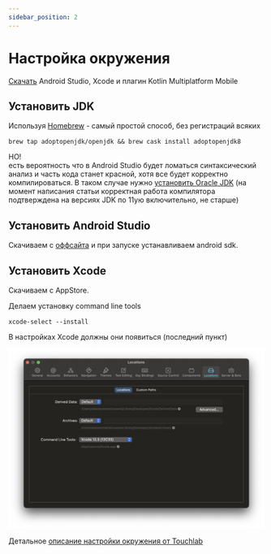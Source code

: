 ```yaml
---
sidebar_position: 2
---
```


# Настройка окружения

[Скачать](https://kotlinlang.org/lp/mobile/ecosystem/) Android Studio, Xcode и плагин Kotlin Multiplatform Mobile

## Установить JDK

Используя [Homebrew](https://brew.sh/) - самый простой способ, без регистраций всяких

```
brew tap adoptopenjdk/openjdk && brew cask install adoptopenjdk8
```

НО!  
есть вероятность что в Android Studio будет ломаться синтаксический анализ и часть кода станет красной, хотя все будет корректно компилироваться.
В таком случае нужно [установить Oracle JDK](https://www.oracle.com/java/technologies/javase-jdk11-downloads.html) (на момент написания статьи корректная работа компилятора подтверждена на версиях JDK по 11ую включительно, не старше)

## Установить Android Studio

Скачиваем с [оффсайта](https://developer.android.com/studio) и при запуске устанавливаем android sdk. 

## Установить Xcode

Скачиваем с AppStore.

Делаем установку command line tools
```
xcode-select --install
```

В настройках Xcode должны они появиться (последний пункт)

![setup xcode cli](/assets/2-setup-xcode-cli.png)

Детальное [описание настройки окружения от Touchlab](https://github.com/touchlab/KaMPKit/blob/master/docs/DETAILED_DEV_SETUP.md)
